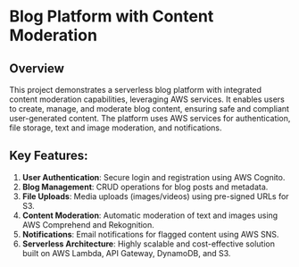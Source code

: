 # Blog Platform with Content Moderation
## Overview
This project demonstrates a serverless blog platform with integrated content moderation capabilities, leveraging AWS services. It enables users to create, manage, and moderate blog content, ensuring safe and compliant user-generated content. The platform uses AWS services for authentication, file storage, text and image moderation, and notifications.

## Key Features:
1. **User Authentication**: Secure login and registration using AWS Cognito.
2. **Blog Management**: CRUD operations for blog posts and metadata.
3. **File Uploads**: Media uploads (images/videos) using pre-signed URLs for S3.
4. **Content Moderation**: Automatic moderation of text and images using AWS Comprehend and Rekognition.
5. **Notifications**: Email notifications for flagged content using AWS SNS.
6. **Serverless Architecture**: Highly scalable and cost-effective solution built on AWS Lambda, API Gateway, DynamoDB, and S3.
